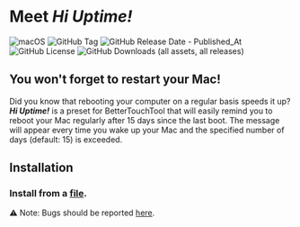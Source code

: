 # Meet *Hi Uptime!*

![macOS](https://img.shields.io/badge/mac%20os-000?style=for-the-badge&logo=apple&logoColor=F0F0F0)
![GitHub Tag](https://img.shields.io/github/v/tag/MStankiewiczOfficial/Hi-Uptime?style=for-the-badge&label=Release&logo=github)
![GitHub Release Date - Published_At](https://img.shields.io/github/release-date/MStankiewiczOfficial/Hi-Uptime?style=for-the-badge)
![GitHub License](https://img.shields.io/github/license/MStankiewiczOfficial/Hi-Uptime?style=for-the-badge)
![GitHub Downloads (all assets, all releases)](https://img.shields.io/github/downloads/MStankiewiczOfficial/Hi-Uptime/total?style=for-the-badge)

## You won't forget to restart your Mac!

Did you know that rebooting your computer on a regular basis speeds it up?
***Hi Uptime!*** is a preset for BetterTouchTool that will easily remind you to reboot your Mac regularly after 15 days since the last boot. The message will appear every time you wake up your Mac and the specified number of days (default: 15) is exceeded.

## Installation

### Install from a [file](https://github.com/MStankiewiczOfficial/Hi-Uptime/releases/latest).

⚠️ Note: Bugs should be reported [here](https://github.com/MStankiewiczOfficial/Hi-Uptime/issues).
